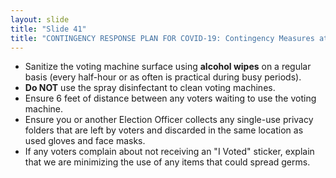 ```yaml
---
layout: slide
title: "Slide 41"
title: "CONTINGENCY RESPONSE PLAN FOR COVID-19: Contingency Measures at the Voting Machines"
---
```


- Sanitize the voting machine surface using **alcohol wipes** on a regular basis (every half-hour or as often is practical during busy periods).
- **Do NOT** use the spray disinfectant to clean voting machines.
- Ensure 6 feet of distance between any voters waiting to use the voting machine.
- Ensure you or another Election Officer collects any single-use privacy folders that are left by voters and discarded in the same location as used gloves and face masks.
- If any voters complain about not receiving an "I Voted" sticker, explain that we are minimizing the use of any items that could spread germs.
